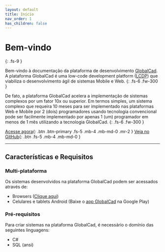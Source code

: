```yaml
---
layout: default
title: Início
nav_order: 1
has_children: false
---
```

# Bem-vindo
{: .fs-9 }

Bem-vindo à documentação da plataforma de desenvolvimento [GlobalCad](https://www.globalcad.com.br). A plataforma GlobalCad é uma low-code development platform ([LCDP](https://en.wikipedia.org/wiki/Low-code_development_platform)) que viabiliza o desenvolvimento ágil de sistemas Mobile e Web. 
{: .fs-6 .fw-300 }

De fato, a plataforma GlobalCad acelera a implementação de sistemas complexos por um fator 10x ou superior. Em termos simples, um sistema complexo que requeira 10 meses para ser implementado nas plataformas Web e Mobile por 2 (dois) programadores usando tecnologia convencional pode ser facilmente implementado por apenas 1 (um) programador em menos de 1 mês utilizando a tecnologia GlobalCad.
{: .fs-6 .fw-300 }

[Acesse agora](https://app.globalcad.com.br){: .btn .btn-primary .fs-5 .mb-4 .mb-md-0 .mr-2 } [Veja no GitHub](https://github.com/francisco-macedo/GlobalCad-Contract-Provider.git){: .btn .fs-5 .mb-4 .mb-md-0 }

---

## Características e Requisitos

### Multi-plataforma

Os sistemas desenvolvidos na plataforma GlobalCad podem ser acessados através de:

- Browsers ([Clique aqui](https://app.globalcad.com.br))
- Celulares e tablets Android (Baixe o [app GlobalCad](https://play.google.com/store/apps/details?id=globalcad.services) na Google Play)

### Pré-requisitos

Para criar sistemas na plataforma GlobalCad, é necessário o domínio das seguintes linguagens:

- C#
- SQL (ansi)

